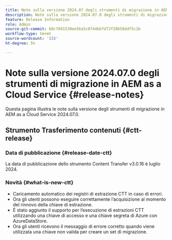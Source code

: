```yaml
---
title: Note sulla versione 2024.07 degli strumenti di migrazione in AEM as a Cloud Service
description: Note sulla versione 2024.07.0 degli strumenti di migrazione in AEM as a Cloud Service
feature: Release Information
role: Admin
source-git-commit: 60c7691530ee56a5c8f44bbfd72f20b58ddf5c1b
workflow-type: tm+mt
source-wordcount: '133'
ht-degree: 5%

---
```


# Note sulla versione 2024.07.0 degli strumenti di migrazione in AEM as a Cloud Service {#release-notes}

Questa pagina illustra le note sulla versione degli strumenti di migrazione in AEM as a Cloud Service 2024.07.0.

## Strumento Trasferimento contenuti {#ctt-release}

### Data di pubblicazione {#release-date-ctt}

La data di pubblicazione dello strumento Content Transfer v3.0.16 è luglio 2024.

### Novità {#what-is-new-ctt}

* Caricamento automatico dei registri di estrazione CTT in caso di errori.
* Ora gli utenti possono eseguire correttamente l’acquisizione al momento del rinnovo della chiave di estrazione.
* È stato aggiunto il supporto per l’esecuzione di estrazioni CTT utilizzando una chiave di accesso e una chiave segreta di Azure con AzureDataStore.
* Ora gli utenti ricevono il messaggio di errore corretto quando viene utilizzata una chiave non valida per creare un set di migrazione.
